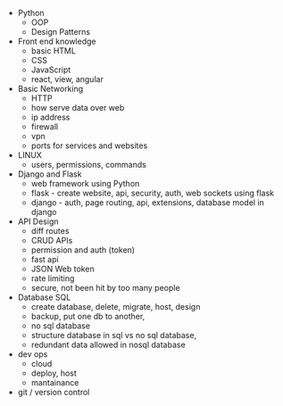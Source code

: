 - Python 
    - OOP
    - Design Patterns
- Front end knowledge
    - basic HTML
    - CSS
    - JavaScript
    - react, view, angular
- Basic Networking
    - HTTP
    - how serve data over web
    - ip address
    - firewall
    - vpn
    - ports for services and websites
- LINUX
    - users, permissions, commands
- Django and Flask
    - web framework using Python
    - flask - create website, api, security, auth, web sockets using flask
    - django - auth, page routing, api, extensions, database model in django
- API Design
    - diff routes
    - CRUD APIs
    - permission and auth (token)
    - fast api
    - JSON Web token
    - rate limiting
    - secure, not been hit by too many people
- Database SQL
    - create database, delete, migrate, host, design
    - backup, put one db to another, 
    - no sql database
    - structure database in sql vs no sql database, 
    - redundant data allowed in nosql database
- dev ops
    - cloud
    - deploy, host 
    - mantainance
- git / version control








